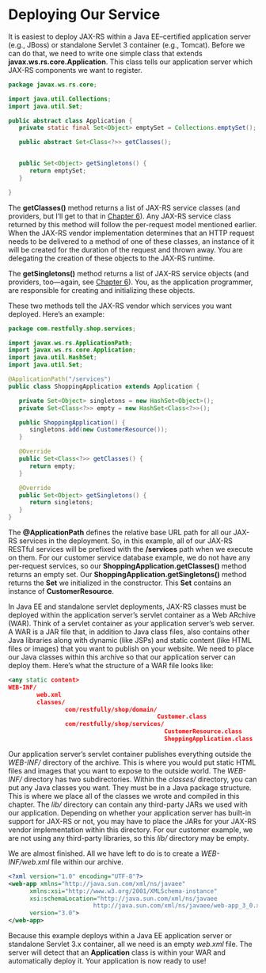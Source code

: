 # Deploying Our Service


It is easiest to deploy JAX-RS within a Java EE–certified application server (e.g., JBoss) or standalone Servlet 3 container (e.g., Tomcat). Before we can do that, we need to write one simple class that extends **javax.ws.rs.core.Application**. This class tells our application server which JAX-RS components we want to register.


```Java
package javax.ws.rs.core;

import java.util.Collections;
import java.util.Set;

public abstract class Application {
   private static final Set<Object> emptySet = Collections.emptySet();

   public abstract Set<Class<?>> getClasses();


   public Set<Object> getSingletons() {
      return emptySet;
   }

}
```

The **getClasses()** method returns a list of JAX-RS service classes (and providers, but I’ll get to that in [Chapter 6](../chapter6/jax_rs_content_handlers.md)). Any JAX-RS service class returned by this method will follow the per-request model mentioned earlier. When the JAX-RS vendor implementation determines that an HTTP request needs to be delivered to a method of one of these classes, an instance of it will be created for the duration of the request and thrown away. You are delegating the creation of these objects to the JAX-RS runtime.


The **getSingletons()** method returns a list of JAX-RS service objects (and providers, too—again, see [Chapter 6](../chapter6/jax_rs_content_handlers.md)). You, as the application programmer, are responsible for creating and initializing these objects.


These two methods tell the JAX-RS vendor which services you want deployed. Here’s an example:

```Java
package com.restfully.shop.services;

import javax.ws.rs.ApplicationPath;
import javax.ws.rs.core.Application;
import java.util.HashSet;
import java.util.Set;

@ApplicationPath("/services")
public class ShoppingApplication extends Application {

   private Set<Object> singletons = new HashSet<Object>();
   private Set<Class<?>> empty = new HashSet<Class<?>>();

   public ShoppingApplication() {
      singletons.add(new CustomerResource());
   }

   @Override
   public Set<Class<?>> getClasses() {
      return empty;
   }

   @Override
   public Set<Object> getSingletons() {
      return singletons;
   }
}
```

The **@ApplicationPath** defines the relative base URL path for all our JAX-RS services in the deployment. So, in this example, all of our JAX-RS RESTful services will be prefixed with the **/services** path when we execute on them. For our customer service database example, we do not have any per-request services, so our **ShoppingApplication.getClasses()** method returns an empty set. Our **ShoppingApplication.getSingletons()** method returns the **Set** we initialized in the constructor. This **Set** contains an instance of **CustomerResource**.


In Java EE and standalone servlet deployments, JAX-RS classes must be deployed within the application server’s servlet container as a Web ARchive (WAR). Think of a servlet container as your application server’s web server. A WAR is a JAR file that, in addition to Java class files, also contains other Java libraries along with dynamic (like JSPs) and static content (like HTML files or images) that you want to publish on your website. We need to place our Java classes within this archive so that our application server can deploy them. Here’s what the structure of a WAR file looks like:


```xml
<any static content>
WEB-INF/
        web.xml
        classes/
                com/restfully/shop/domain/
                                          Customer.class
                com/restfully/shop/services/
                                            CustomerResource.class
                                            ShoppingApplication.class
```


Our application server’s servlet container publishes everything outside the *WEB-INF/* directory of the archive. This is where you would put static HTML files and images that you want to expose to the outside world. The *WEB-INF/* directory has two subdirectories. Within the *classes/* directory, you can put any Java classes you want. They must be in a Java package structure. This is where we place all of the classes we wrote and compiled in this chapter. The *lib/* directory can contain any third-party JARs we used with our application. Depending on whether your application server has built-in support for JAX-RS or not, you may have to place the JARs for your JAX-RS vendor implementation within this directory. For our customer example, we are not using any third-party libraries, so this *lib/* directory may be empty.


We are almost finished. All we have left to do is to create a *WEB-INF/web.xml* file within our archive.


```xml
<?xml version="1.0" encoding="UTF-8"?>
<web-app xmlns="http://java.sun.com/xml/ns/javaee"
      xmlns:xsi="http://www.w3.org/2001/XMLSchema-instance"
      xsi:schemaLocation="http://java.sun.com/xml/ns/javaee
                        http://java.sun.com/xml/ns/javaee/web-app_3_0.xsd"
      version="3.0">
</web-app>
```


Because this example deploys within a Java EE application server or standalone Servlet 3.x container, all we need is an empty *web.xml* file. The server will detect that an **Application** class is within your WAR and automatically deploy it. Your application is now ready to use!




